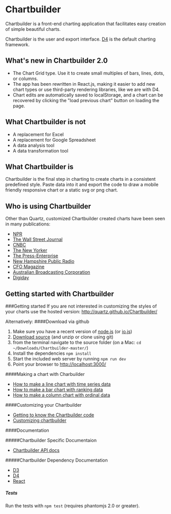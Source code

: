 Chartbuilder
============

Chartbuilder is a front-end charting application that facilitates easy creation of simple beautiful charts.

Chartbuilder is the user and export interface. [D4](https://github.com/heavysixer/d4) is the default charting framework.

What's new in Chartbuilder 2.0
-------------------------
* The Chart Grid type. Use it to create small multiples of bars, lines, dots, or columns.
* The app has been rewritten in React.js, making it easier to add new chart types or use
third-party rendering libraries, like we are with D4.
* Chart edits are automatically saved to localStorage, and a chart can be
recovered by clicking the "load previous chart" button on loading the page.

What Chartbuilder is not
-------------------------
+ A replacement for Excel
+ A replacement for Google Spreadsheet
+ A data analysis tool
+ A data transformation tool

What Chartbuilder is
--------------------
Chartbuilder is the final step in charting to create charts in a consistent predefined style. Paste data into it and export the code to draw a mobile friendly responsive chart or a static svg or png chart.


Who is using Chartbuilder
--------------------
Other than Quartz, customized Chartbuilder created charts have been seen in many publications:
+ [NPR](http://www.npr.org/blogs/parallels/2013/10/24/240493422/in-most-every-european-country-bikes-are-outselling-cars)
+ [The Wall Street Journal](http://blogs.wsj.com/korearealtime/2014/03/07/for-korean-kids-mobile-chat-rules/)
+ [CNBC](http://www.cnbc.com/id/101009116)
+ [The New Yorker](http://www.newyorker.com/online/blogs/currency/2013/12/2013-the-year-in-charts.html)
+ [The Press-Enterprise](http://blog.pe.com/political-empire/2013/07/31/ppic-poll-global-warming-a-concern-for-inland-voters/)
+ [New Hampshire Public Radio](http://nhpr.org/post/water-cleanup-commences-beede-story-shows-superfund-laws-flaws)
+ [CFO Magazine](http://ww2.cfo.com/the-economy/2013/11/retail-sales-growth-stalls/)
+ [Australian Broadcasting Corporation](http://www.abc.net.au/news/2013-10-11/nobel-prize3a-why-2001-was-the-best-year-to-win/5016010)
+ [Digiday](http://digiday.com/publishers/5-charts-tell-state-digital-publishing/)


Getting started with Chartbuilder
---------------------------------
###Getting started
If you are not interested in customizing the styles of your charts use the hosted version: http://quartz.github.io/Chartbuilder/

Alternatively:
####Download via github
1. Make sure you have a recent version of [node.js](https://github.com/joyent/node/wiki/Installation) (or [io.js](https://iojs.org/en/index.html))
2. [Download source](https://github.com/Quartz/Chartbuilder/archive/master.zip) (and unzip or clone using git)
3. from the terminal navigate to the source folder (on a Mac: `cd ~/Downloads/Chartbuilder-master/`)
4. Install the dependencies `npm install`
5. Start the included web server by running `npm run dev`
5. Point your browser to [http://localhost:3000/](http://localhost:3000/)

####Making a chart with Charbuilder
* [How to make a line chart with time series data](tutorials/basic-chart.md)
* [How to make a bar chart with ranking data](tutorials/bar-chart-with-ranking-data.md)
* [How to make a column chart with ordinal data](tutorials/column-chart-ordinal-data.md)

####Customizing your Chartbuilder
* [Getting to know the Chartbuilder code](docs/01-introduction.md)
* [Customizing chartbuilder](docs/02-customizing-chartbuilder.md)

####Documentation

#####Chartbuilder Specific Documentaion
* [Chartbuilder API docs](docs/api.md)

#####Chartbuilder Dependency Documentation
* [D3](https://github.com/mbostock/d3/wiki)
* [D4](http://visible.io/docs.html)
* [React](https://facebook.github.io/react/docs/getting-started.html)

##### Tests
Run the tests with `npm test` (requires phantomjs 2.0 or greater).

